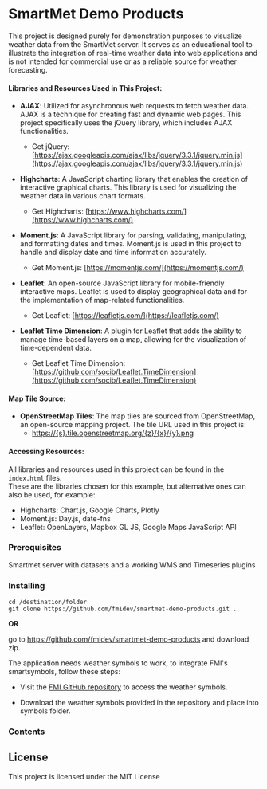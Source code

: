 # SmartMet Demo Products

This project is designed purely for demonstration purposes to visualize weather data from the SmartMet server. It serves as an educational tool to illustrate the integration of real-time weather data into web applications and is not intended for commercial use or as a reliable source for weather forecasting.

#### Libraries and Resources Used in This Project:

- **AJAX**: Utilized for asynchronous web requests to fetch weather data. AJAX is a technique for creating fast and dynamic web pages. This project specifically uses the jQuery library, which includes AJAX functionalities.
  - Get jQuery: [https://ajax.googleapis.com/ajax/libs/jquery/3.3.1/jquery.min.js](https://ajax.googleapis.com/ajax/libs/jquery/3.3.1/jquery.min.js)

- **Highcharts**: A JavaScript charting library that enables the creation of interactive graphical charts. This library is used for visualizing the weather data in various chart formats.
  - Get Highcharts: [https://www.highcharts.com/](https://www.highcharts.com/)

- **Moment.js**: A JavaScript library for parsing, validating, manipulating, and formatting dates and times. Moment.js is used in this project to handle and display date and time information accurately.
  - Get Moment.js: [https://momentjs.com/](https://momentjs.com/)

- **Leaflet**: An open-source JavaScript library for mobile-friendly interactive maps. Leaflet is used to display geographical data and for the implementation of map-related functionalities.
  - Get Leaflet: [https://leafletjs.com/](https://leafletjs.com/)

- **Leaflet Time Dimension**: A plugin for Leaflet that adds the ability to manage time-based layers on a map, allowing for the visualization of time-dependent data.
  - Get Leaflet Time Dimension: [https://github.com/socib/Leaflet.TimeDimension](https://github.com/socib/Leaflet.TimeDimension)

#### Map Tile Source:
- **OpenStreetMap Tiles**: The map tiles are sourced from OpenStreetMap, an open-source mapping project. The tile URL used in this project is:
  - [https://{s}.tile.openstreetmap.org/{z}/{x}/{y}.png](https://{s}.tile.openstreetmap.org/{z}/{x}/{y}.png)

#### Accessing Resources:
All libraries and resources used in this project can be found in the `index.html` files. <br>
These are the libraries chosen for this example, but alternative ones can also be used, for example:

- Highcharts: Chart.js, Google Charts, Plotly
- Moment.js: Day.js, date-fns
- Leaflet: OpenLayers, Mapbox GL JS, Google Maps JavaScript API

### Prerequisites

Smartmet server with datasets and a working WMS and Timeseries plugins

### Installing

```
cd /destination/folder
git clone https://github.com/fmidev/smartmet-demo-products.git .
```
**OR**

go to https://github.com/fmidev/smartmet-demo-products and download zip.

The application needs weather symbols to work, to integrate FMI's smartsymbols, follow these steps:

- Visit the [FMI GitHub repository](https://github.com/fmidev/opendata-resources) to access the weather symbols.

- Download the weather symbols provided in the repository and place into symbols folder.

### Contents

## License

This project is licensed under the MIT License
